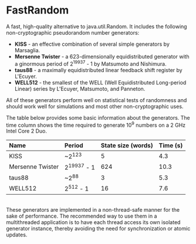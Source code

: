 FastRandom
==========

A fast, high-quality alternative to java.util.Random. It includes the following
non-cryptographic pseudorandom number generators:

* <b>KISS</b> - an effective combination of several simple generators by 
Marsaglia.
* <b>Mersenne Twister</b> - a 623-dimensionally equidistributed generator with a 
ginormous period of 2<sup>19937</sup> - 1 by Matsumoto and Nishimura.
* <b>taus88</b> - a maximally equidistributed linear feedback shift register by
L'Ecuyer.
* <b>WELL512</b> - the smallest of the WELL (Well Equidistributed Long-period
Linear) series by L'Ecuyer, Matsumoto, and Panneton.

All of these generators perform well on statistical tests of randomness and
should work well for simulations and most other non-cryptographic uses.

The table below provides some basic information about the generators. The
time column shows the time required to generate 10<sup>9</sup> numbers on a
2 GHz Intel Core 2 Duo.

| Name             | Period                | State size (words) | Time (s) | 
| :--------------- | :-------------------- | :----------------- | :------- |
| KISS             | ~2<sup>123</sup>      | 5                  | 4.3      |
| Mersenne Twister | 2<sup>19937</sup> - 1 | 624                | 10.3     |
| taus88           | ~2<sup>88</sup>       | 3                  | 5.3      |
| WELL512          | 2<sup>512</sup> - 1   | 16                 | 7.6      |

<br>
These generators are implemented in a non-thread-safe manner for the sake of
performance. The recommended way to use them in a multithreaded application is
to have each thread access its own isolated generator instance, thereby avoiding
the need for synchronization or atomic updates.

